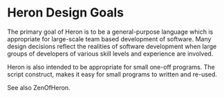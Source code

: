 # Heron Design Goals #

The primary goal of Heron is to be a general-purpose language which is appropriate for large-scale team based development of software. Many design decisions reflect the realities of software development when large groups of developers of various skill levels and experience are involved.

Heron is also intended to be appropriate for small one-off programs. The script construct, makes it easy for small programs to written and re-used.

See also ZenOfHeron.